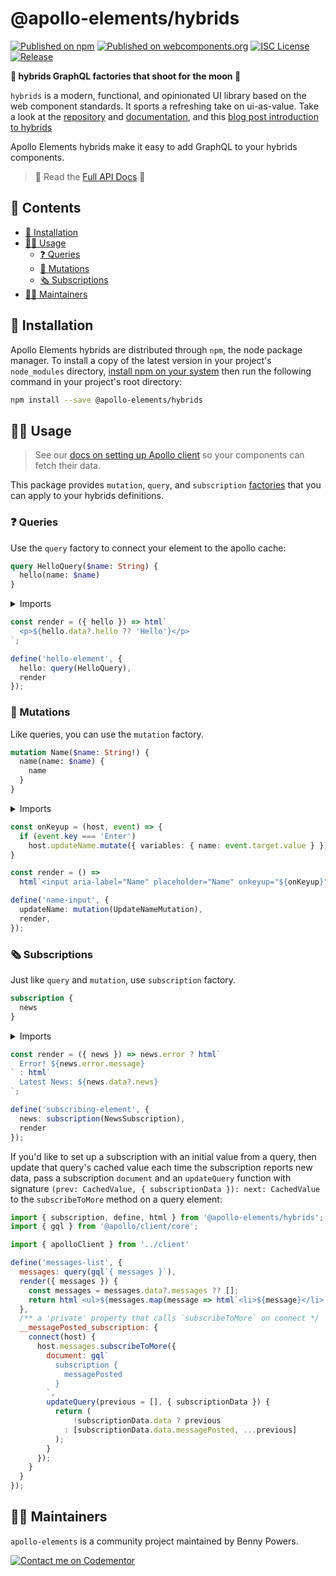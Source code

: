 # @apollo-elements/hybrids

[![Published on npm](https://img.shields.io/npm/v/@apollo-elements/hybrids.svg)](https://www.npmjs.com/package/@apollo-elements/hybrids)
[![Published on webcomponents.org](https://img.shields.io/badge/webcomponents.org-published-blue.svg)](https://www.webcomponents.org/element/@apollo-elements/hybrids)
[![ISC License](https://img.shields.io/npm/l/@apollo-elements/hybrids)](https://github.com/apollo-elements/apollo-elements/blob/main/LICENCE.md)
[![Release](https://github.com/apollo-elements/apollo-elements/workflows/Release/badge.svg)](https://github.com/apollo-elements/apollo-elements/actions)

<strong>👾 hybrids GraphQL factories that shoot for the moon 🚀</strong>

`hybrids` is a modern, functional, and opinionated UI library based on the web component standards. It sports a refreshing take on ui-as-value. Take a look at the [repository](https://github.com/hybridsjs/hybrids) and [documentation](https://hybrids.js.org), and this [blog post introduction to hybrids](https://dev.to/bennypowers/lets-build-web-components-part-7-hybrids-187l)

Apollo Elements hybrids make it easy to add GraphQL to your hybrids components.

> 🔎 Read the [Full API Docs](https://apolloelements.dev/api/libraries/hybrids/) 🔎

## 📓 Contents
- [🔧 Installation](#-installation)
- [👩‍🚀 Usage](#-usage)
  - [❓ Queries](#-queries)
  - [👾 Mutations](#-mutations)
  - [🗞 Subscriptions](#-subscriptions)
- [👷‍♂️ Maintainers](#-maintainers)

## 🔧 Installation

Apollo Elements hybrids are distributed through `npm`, the node package manager. To install a copy of the latest version in your project's `node_modules` directory, [install npm on your system](https://www.npmjs.com/get-npm) then run the following command in your project's root directory:

```bash
npm install --save @apollo-elements/hybrids
```

## 👩‍🚀 Usage

> See our [docs on setting up Apollo client](https://apolloelements.dev/guides/getting-started/apollo-client/) so your components can fetch their data.

This package provides `mutation`, `query`, and `subscription` [factories](https://hybrids.js.org/#/getting-started/concepts?id=factories) that you can apply to your hybrids definitions.

### ❓ Queries
Use the `query` factory to connect your element to the apollo cache:

<code-copy>

```graphql
query HelloQuery($name: String) {
  hello(name: $name)
}
```

</code-copy>

<details>

<summary>Imports</summary>

<code-copy>

```ts
import { query, define, html } from '@apollo-elements/hybrids';
import HelloQuery from './Hello.query.graphql';
```

</code-copy>

</details>

<code-copy>

```ts
const render = ({ hello }) => html`
  <p>${hello.data?.hello ?? 'Hello'}</p>
`;

define('hello-element', {
  hello: query(HelloQuery),
  render
});
```

</code-copy>

### 👾 Mutations
Like queries, you can use the `mutation` factory.

<code-copy>

```graphql
mutation Name($name: String!) {
  name(name: $name) {
    name
  }
}
```

</code-copy>

<details>

<summary>Imports</summary>

<code-copy>

```ts
import { mutation, define, html } from '@apollo-elements/hybrids';
import UpdateNameMutation from './UpdateName.mutation.graphql';
```

</code-copy>

</details>

<code-copy>

```ts
const onKeyup = (host, event) => {
  if (event.key === 'Enter')
    host.updateName.mutate({ variables: { name: event.target.value } });
}

const render = () =>
  html`<input aria-label="Name" placeholder="Name" onkeyup="${onKeyup}"/>`;

define('name-input', {
  updateName: mutation(UpdateNameMutation),
  render,
});
```

</code-copy>

### 🗞 Subscriptions
Just like `query` and `mutation`, use `subscription` factory.

<code-copy>

```graphql
subscription {
  news
}
```

</code-copy>

<details>

<summary>Imports</summary>

<code-copy>

```ts
import { subscription, define, html } from '@apollo-elements/hybrids';
import NewsSubscription from './News.subscription.graphql';
```

</code-copy>

</details>

<code-copy>

```ts
const render = ({ news }) => news.error ? html`
  Error! ${news.error.message}
` : html`
  Latest News: ${news.data?.news}
`;

define('subscribing-element', {
  news: subscription(NewsSubscription),
  render
});
```

</code-copy>

If you'd like to set up a subscription with an initial value from a query, then update that query's cached value each time the subscription reports new data, pass a subscription `document` and an `updateQuery` function with signature `(prev: CachedValue, { subscriptionData }): next: CachedValue` to the `subscribeToMore` method on a query element:

```js
import { subscription, define, html } from '@apollo-elements/hybrids';
import { gql } from '@apollo/client/core';

import { apolloClient } from '../client'

define('messages-list', {
  messages: query(gql`{ messages }`),
  render({ messages }) {
    const messages = messages.data?.messages ?? [];
    return html`<ul>${messages.map(message => html`<li>${message}</li>`)}</ul>`;
  },
  /** a 'private' property that calls `subscribeToMore` on connect */
  __messagePosted_subscription: {
    connect(host) {
      host.messages.subscribeToMore({
        document: gql`
          subscription {
            messagePosted
          }
        `,
        updateQuery(previous = [], { subscriptionData }) {
          return (
              !subscriptionData.data ? previous
            : [subscriptionData.data.messagePosted, ...previous]
          );
        }
      });
    }
  }
});
```

## 👷‍♂️ Maintainers
`apollo-elements` is a community project maintained by Benny Powers.

[![Contact me on Codementor](https://cdn.codementor.io/badges/contact_me_github.svg)](https://www.codementor.io/bennyp?utm_source=github&utm_medium=button&utm_term=bennyp&utm_campaign=github)
